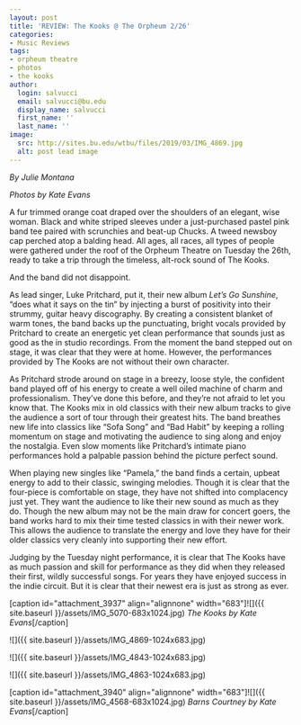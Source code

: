```yaml
---
layout: post
title: 'REVIEW: The Kooks @ The Orpheum 2/26'
categories:
- Music Reviews
tags:
- orpheum theatre
- photos
- the kooks
author:
  login: salvucci
  email: salvucci@bu.edu
  display_name: salvucci
  first_name: ''
  last_name: ''
image:
  src: http://sites.bu.edu/wtbu/files/2019/03/IMG_4869.jpg
  alt: post lead image
---
```


_By Julie Montana_

_Photos by Kate Evans_

A fur trimmed orange coat draped over the shoulders of an elegant, wise woman. Black and white striped sleeves under a just-purchased pastel pink band tee paired with scrunchies and beat-up Chucks. A tweed newsboy cap perched atop a balding head. All ages, all races, all types of people were gathered under the roof of the Orpheum Theatre on Tuesday the 26th, ready to take a trip through the timeless, alt-rock sound of The Kooks.

And the band did not disappoint.

As lead singer, Luke Pritchard, put it, their new album _Let’s Go Sunshine_, “does what it says on the tin” by injecting a burst of positivity into their strummy, guitar heavy discography. By creating a consistent blanket of warm tones, the band backs up the punctuating, bright vocals provided by Pritchard to create an energetic yet clean performance that sounds just as good as the in studio recordings. From the moment the band stepped out on stage, it was clear that they were at home. However, the performances provided by The Kooks are not without their own character.

As Pritchard strode around on stage in a breezy, loose style, the confident band played off of his energy to create a well oiled machine of charm and professionalism. They’ve done this before, and they’re not afraid to let you know that. The Kooks mix in old classics with their new album tracks to give the audience a sort of tour through their greatest hits. The band breathes new life into classics like “Sofa Song” and “Bad Habit” by keeping a rolling momentum on stage and motivating the audience to sing along and enjoy the nostalgia. Even slow moments like Pritchard’s intimate piano performances hold a palpable passion behind the picture perfect sound.

When playing new singles like “Pamela,” the band finds a certain, upbeat energy to add to their classic, swinging melodies. Though it is clear that the four-piece is comfortable on stage, they have not shifted into complacency just yet. They want the audience to like their new sound as much as they do. Though the new album may not be the main draw for concert goers, the band works hard to mix their time tested classics in with their newer work. This allows the audience to translate the energy and love they have for their older classics very cleanly into supporting their new effort.

Judging by the Tuesday night performance, it is clear that The Kooks have as much passion and skill for performance as they did when they released their first, wildly successful songs. For years they have enjoyed success in the indie circuit. But it is clear that their newest era is just as strong as ever.

\[caption id="attachment\_3937" align="alignnone" width="683"\]![]({{ site.baseurl }}/assets/IMG_5070-683x1024.jpg) _The Kooks by Kate Evans_\[/caption\]

![]({{ site.baseurl }}/assets/IMG_4869-1024x683.jpg)

![]({{ site.baseurl }}/assets/IMG_4843-1024x683.jpg)

![]({{ site.baseurl }}/assets/IMG_4863-1024x683.jpg)

\[caption id="attachment\_3940" align="alignnone" width="683"\]![]({{ site.baseurl }}/assets/IMG_4568-683x1024.jpg) _Barns Courtney by Kate Evans_\[/caption\]